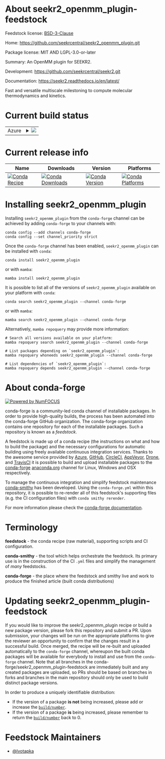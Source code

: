 About seekr2_openmm_plugin-feedstock
====================================

Feedstock license: [BSD-3-Clause](https://github.com/conda-forge/seekr2_openmm_plugin-feedstock/blob/master/LICENSE.txt)

Home: https://github.com/seekrcentral/seekr2_openmm_plugin.git

Package license: MIT AND LGPL-3.0-or-later

Summary: An OpenMM plugin for SEEKR2.

Development: https://github.com/seekrcentral/seekr2.git

Documentation: https://seekr2.readthedocs.io/en/latest/

Fast and versatile multiscale milestoning to compute molecular
thermodynamics and kinetics.


Current build status
====================


<table>
    
  <tr>
    <td>Azure</td>
    <td>
      <details>
        <summary>
          <a href="https://dev.azure.com/conda-forge/feedstock-builds/_build/latest?definitionId=13674&branchName=master">
            <img src="https://dev.azure.com/conda-forge/feedstock-builds/_apis/build/status/seekr2_openmm_plugin-feedstock?branchName=master">
          </a>
        </summary>
        <table>
          <thead><tr><th>Variant</th><th>Status</th></tr></thead>
          <tbody><tr>
              <td>linux_64_c_compiler_version11cuda_compilernvcccuda_compiler_version11.8cxx_compiler_version11python3.10.____cpython</td>
              <td>
                <a href="https://dev.azure.com/conda-forge/feedstock-builds/_build/latest?definitionId=13674&branchName=master">
                  <img src="https://dev.azure.com/conda-forge/feedstock-builds/_apis/build/status/seekr2_openmm_plugin-feedstock?branchName=master&jobName=linux&configuration=linux%20linux_64_c_compiler_version11cuda_compilernvcccuda_compiler_version11.8cxx_compiler_version11python3.10.____cpython" alt="variant">
                </a>
              </td>
            </tr><tr>
              <td>linux_64_c_compiler_version11cuda_compilernvcccuda_compiler_version11.8cxx_compiler_version11python3.11.____cpython</td>
              <td>
                <a href="https://dev.azure.com/conda-forge/feedstock-builds/_build/latest?definitionId=13674&branchName=master">
                  <img src="https://dev.azure.com/conda-forge/feedstock-builds/_apis/build/status/seekr2_openmm_plugin-feedstock?branchName=master&jobName=linux&configuration=linux%20linux_64_c_compiler_version11cuda_compilernvcccuda_compiler_version11.8cxx_compiler_version11python3.11.____cpython" alt="variant">
                </a>
              </td>
            </tr><tr>
              <td>linux_64_c_compiler_version11cuda_compilernvcccuda_compiler_version11.8cxx_compiler_version11python3.12.____cpython</td>
              <td>
                <a href="https://dev.azure.com/conda-forge/feedstock-builds/_build/latest?definitionId=13674&branchName=master">
                  <img src="https://dev.azure.com/conda-forge/feedstock-builds/_apis/build/status/seekr2_openmm_plugin-feedstock?branchName=master&jobName=linux&configuration=linux%20linux_64_c_compiler_version11cuda_compilernvcccuda_compiler_version11.8cxx_compiler_version11python3.12.____cpython" alt="variant">
                </a>
              </td>
            </tr><tr>
              <td>linux_64_c_compiler_version11cuda_compilernvcccuda_compiler_version11.8cxx_compiler_version11python3.13.____cp313</td>
              <td>
                <a href="https://dev.azure.com/conda-forge/feedstock-builds/_build/latest?definitionId=13674&branchName=master">
                  <img src="https://dev.azure.com/conda-forge/feedstock-builds/_apis/build/status/seekr2_openmm_plugin-feedstock?branchName=master&jobName=linux&configuration=linux%20linux_64_c_compiler_version11cuda_compilernvcccuda_compiler_version11.8cxx_compiler_version11python3.13.____cp313" alt="variant">
                </a>
              </td>
            </tr><tr>
              <td>linux_64_c_compiler_version11cuda_compilernvcccuda_compiler_version11.8cxx_compiler_version11python3.9.____cpython</td>
              <td>
                <a href="https://dev.azure.com/conda-forge/feedstock-builds/_build/latest?definitionId=13674&branchName=master">
                  <img src="https://dev.azure.com/conda-forge/feedstock-builds/_apis/build/status/seekr2_openmm_plugin-feedstock?branchName=master&jobName=linux&configuration=linux%20linux_64_c_compiler_version11cuda_compilernvcccuda_compiler_version11.8cxx_compiler_version11python3.9.____cpython" alt="variant">
                </a>
              </td>
            </tr><tr>
              <td>linux_64_c_compiler_version13cuda_compilercuda-nvcccuda_compiler_version12.6cxx_compiler_version13python3.10.____cpython</td>
              <td>
                <a href="https://dev.azure.com/conda-forge/feedstock-builds/_build/latest?definitionId=13674&branchName=master">
                  <img src="https://dev.azure.com/conda-forge/feedstock-builds/_apis/build/status/seekr2_openmm_plugin-feedstock?branchName=master&jobName=linux&configuration=linux%20linux_64_c_compiler_version13cuda_compilercuda-nvcccuda_compiler_version12.6cxx_compiler_version13python3.10.____cpython" alt="variant">
                </a>
              </td>
            </tr><tr>
              <td>linux_64_c_compiler_version13cuda_compilercuda-nvcccuda_compiler_version12.6cxx_compiler_version13python3.11.____cpython</td>
              <td>
                <a href="https://dev.azure.com/conda-forge/feedstock-builds/_build/latest?definitionId=13674&branchName=master">
                  <img src="https://dev.azure.com/conda-forge/feedstock-builds/_apis/build/status/seekr2_openmm_plugin-feedstock?branchName=master&jobName=linux&configuration=linux%20linux_64_c_compiler_version13cuda_compilercuda-nvcccuda_compiler_version12.6cxx_compiler_version13python3.11.____cpython" alt="variant">
                </a>
              </td>
            </tr><tr>
              <td>linux_64_c_compiler_version13cuda_compilercuda-nvcccuda_compiler_version12.6cxx_compiler_version13python3.12.____cpython</td>
              <td>
                <a href="https://dev.azure.com/conda-forge/feedstock-builds/_build/latest?definitionId=13674&branchName=master">
                  <img src="https://dev.azure.com/conda-forge/feedstock-builds/_apis/build/status/seekr2_openmm_plugin-feedstock?branchName=master&jobName=linux&configuration=linux%20linux_64_c_compiler_version13cuda_compilercuda-nvcccuda_compiler_version12.6cxx_compiler_version13python3.12.____cpython" alt="variant">
                </a>
              </td>
            </tr><tr>
              <td>linux_64_c_compiler_version13cuda_compilercuda-nvcccuda_compiler_version12.6cxx_compiler_version13python3.13.____cp313</td>
              <td>
                <a href="https://dev.azure.com/conda-forge/feedstock-builds/_build/latest?definitionId=13674&branchName=master">
                  <img src="https://dev.azure.com/conda-forge/feedstock-builds/_apis/build/status/seekr2_openmm_plugin-feedstock?branchName=master&jobName=linux&configuration=linux%20linux_64_c_compiler_version13cuda_compilercuda-nvcccuda_compiler_version12.6cxx_compiler_version13python3.13.____cp313" alt="variant">
                </a>
              </td>
            </tr><tr>
              <td>linux_64_c_compiler_version13cuda_compilercuda-nvcccuda_compiler_version12.6cxx_compiler_version13python3.9.____cpython</td>
              <td>
                <a href="https://dev.azure.com/conda-forge/feedstock-builds/_build/latest?definitionId=13674&branchName=master">
                  <img src="https://dev.azure.com/conda-forge/feedstock-builds/_apis/build/status/seekr2_openmm_plugin-feedstock?branchName=master&jobName=linux&configuration=linux%20linux_64_c_compiler_version13cuda_compilercuda-nvcccuda_compiler_version12.6cxx_compiler_version13python3.9.____cpython" alt="variant">
                </a>
              </td>
            </tr>
          </tbody>
        </table>
      </details>
    </td>
  </tr>
</table>

Current release info
====================

| Name | Downloads | Version | Platforms |
| --- | --- | --- | --- |
| [![Conda Recipe](https://img.shields.io/badge/recipe-seekr2__openmm__plugin-green.svg)](https://anaconda.org/conda-forge/seekr2_openmm_plugin) | [![Conda Downloads](https://img.shields.io/conda/dn/conda-forge/seekr2_openmm_plugin.svg)](https://anaconda.org/conda-forge/seekr2_openmm_plugin) | [![Conda Version](https://img.shields.io/conda/vn/conda-forge/seekr2_openmm_plugin.svg)](https://anaconda.org/conda-forge/seekr2_openmm_plugin) | [![Conda Platforms](https://img.shields.io/conda/pn/conda-forge/seekr2_openmm_plugin.svg)](https://anaconda.org/conda-forge/seekr2_openmm_plugin) |

Installing seekr2_openmm_plugin
===============================

Installing `seekr2_openmm_plugin` from the `conda-forge` channel can be achieved by adding `conda-forge` to your channels with:

```
conda config --add channels conda-forge
conda config --set channel_priority strict
```

Once the `conda-forge` channel has been enabled, `seekr2_openmm_plugin` can be installed with `conda`:

```
conda install seekr2_openmm_plugin
```

or with `mamba`:

```
mamba install seekr2_openmm_plugin
```

It is possible to list all of the versions of `seekr2_openmm_plugin` available on your platform with `conda`:

```
conda search seekr2_openmm_plugin --channel conda-forge
```

or with `mamba`:

```
mamba search seekr2_openmm_plugin --channel conda-forge
```

Alternatively, `mamba repoquery` may provide more information:

```
# Search all versions available on your platform:
mamba repoquery search seekr2_openmm_plugin --channel conda-forge

# List packages depending on `seekr2_openmm_plugin`:
mamba repoquery whoneeds seekr2_openmm_plugin --channel conda-forge

# List dependencies of `seekr2_openmm_plugin`:
mamba repoquery depends seekr2_openmm_plugin --channel conda-forge
```


About conda-forge
=================

[![Powered by
NumFOCUS](https://img.shields.io/badge/powered%20by-NumFOCUS-orange.svg?style=flat&colorA=E1523D&colorB=007D8A)](https://numfocus.org)

conda-forge is a community-led conda channel of installable packages.
In order to provide high-quality builds, the process has been automated into the
conda-forge GitHub organization. The conda-forge organization contains one repository
for each of the installable packages. Such a repository is known as a *feedstock*.

A feedstock is made up of a conda recipe (the instructions on what and how to build
the package) and the necessary configurations for automatic building using freely
available continuous integration services. Thanks to the awesome service provided by
[Azure](https://azure.microsoft.com/en-us/services/devops/), [GitHub](https://github.com/),
[CircleCI](https://circleci.com/), [AppVeyor](https://www.appveyor.com/),
[Drone](https://cloud.drone.io/welcome), and [TravisCI](https://travis-ci.com/)
it is possible to build and upload installable packages to the
[conda-forge](https://anaconda.org/conda-forge) [anaconda.org](https://anaconda.org/)
channel for Linux, Windows and OSX respectively.

To manage the continuous integration and simplify feedstock maintenance
[conda-smithy](https://github.com/conda-forge/conda-smithy) has been developed.
Using the ``conda-forge.yml`` within this repository, it is possible to re-render all of
this feedstock's supporting files (e.g. the CI configuration files) with ``conda smithy rerender``.

For more information please check the [conda-forge documentation](https://conda-forge.org/docs/).

Terminology
===========

**feedstock** - the conda recipe (raw material), supporting scripts and CI configuration.

**conda-smithy** - the tool which helps orchestrate the feedstock.
                   Its primary use is in the construction of the CI ``.yml`` files
                   and simplify the management of *many* feedstocks.

**conda-forge** - the place where the feedstock and smithy live and work to
                  produce the finished article (built conda distributions)


Updating seekr2_openmm_plugin-feedstock
=======================================

If you would like to improve the seekr2_openmm_plugin recipe or build a new
package version, please fork this repository and submit a PR. Upon submission,
your changes will be run on the appropriate platforms to give the reviewer an
opportunity to confirm that the changes result in a successful build. Once
merged, the recipe will be re-built and uploaded automatically to the
`conda-forge` channel, whereupon the built conda packages will be available for
everybody to install and use from the `conda-forge` channel.
Note that all branches in the conda-forge/seekr2_openmm_plugin-feedstock are
immediately built and any created packages are uploaded, so PRs should be based
on branches in forks and branches in the main repository should only be used to
build distinct package versions.

In order to produce a uniquely identifiable distribution:
 * If the version of a package **is not** being increased, please add or increase
   the [``build/number``](https://docs.conda.io/projects/conda-build/en/latest/resources/define-metadata.html#build-number-and-string).
 * If the version of a package **is** being increased, please remember to return
   the [``build/number``](https://docs.conda.io/projects/conda-build/en/latest/resources/define-metadata.html#build-number-and-string)
   back to 0.

Feedstock Maintainers
=====================

* [@lvotapka](https://github.com/lvotapka/)


